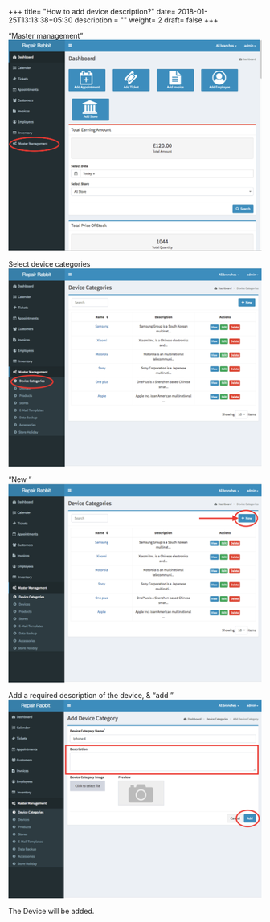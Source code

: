 +++
title= "How to add device description?"
date= 2018-01-25T13:13:38+05:30
description = ""
weight= 2
draft= false
+++




“Master management”
![How to add device description?](/images/device_and_device_categories/how_to_add_device_description/go_to_master_management.png)

Select device categories
![How to add device description?](/images/device_and_device_categories/how_to_add_device_description/select_device_categories.png)

“New ”
![How to add device description?](/images/device_and_device_categories/how_to_add_device_description/click_new.png)

Add a required description of the device, & “add ” 
![How to add device description?](/images/device_and_device_categories/how_to_add_device_description/add_device_description_and_add.png)

The Device will be added.
